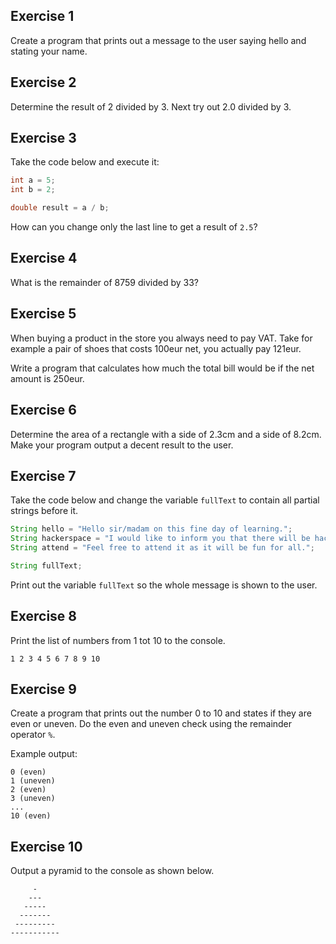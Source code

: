 ## Exercise 1

Create a program that prints out a message to the user saying hello and stating your name.

## Exercise 2

Determine the result of 2 divided by 3. Next try out 2.0 divided by 3.

## Exercise 3

Take the code below and execute it:

```java
int a = 5;
int b = 2;

double result = a / b;
```

How can you change only the last line to get a result of `2.5`?

## Exercise 4

What is the remainder of 8759 divided by 33?

## Exercise 5

When buying a product in the store you always need to pay VAT. Take for example a pair of shoes that costs 100eur net, you actually pay 121eur.

Write a program that calculates how much the total bill would be if the net amount is 250eur.

## Exercise 6

Determine the area of a rectangle with a side of 2.3cm and a side of 8.2cm. Make your program output a decent result to the user.

## Exercise 7

Take the code below and change the variable `fullText` to contain all partial strings before it.

```java
String hello = "Hello sir/madam on this fine day of learning.";
String hackerspace = "I would like to inform you that there will be hackerspace on tuesdays and thursdays.";
String attend = "Feel free to attend it as it will be fun for all.";

String fullText;
```

Print out the variable `fullText` so the whole message is shown to the user.

## Exercise 8

Print the list of numbers from 1 tot 10 to the console.

```text
1 2 3 4 5 6 7 8 9 10
```

## Exercise 9

Create a program that prints out the number 0 to 10 and states if they are even or uneven. Do the even and uneven check using the remainder operator `%`.

Example output:

```text
0 (even)
1 (uneven)
2 (even)
3 (uneven)
...
10 (even)
```

## Exercise 10

Output a pyramid to the console as shown below.

```text
     -
    ---
   -----
  -------
 ---------
-----------
```
